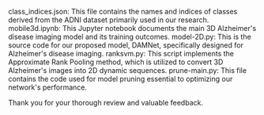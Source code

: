 class_indices.json: This file contains the names and indices of classes derived from the ADNI dataset primarily used in our research.
mobile3d.ipynb: This Jupyter notebook documents the main 3D Alzheimer's disease imaging model and its training outcomes.
model-2D.py: This is the source code for our proposed model, DAMNet, specifically designed for Alzheimer's disease imaging.
ranksvm.py: This script implements the Approximate Rank Pooling method, which is utilized to convert 3D Alzheimer's images into 2D dynamic sequences.
prune-main.py: This file contains the code used for model pruning essential to optimizing our network's performance.


Thank you for your thorough review and valuable feedback.
